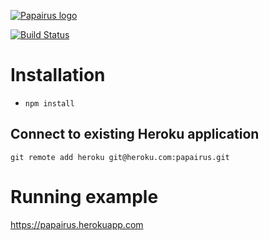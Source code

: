 [![Papairus logo][logo]][repo-url]

[![Build Status][travis-badge]][travis-badge-url]


# Installation
* `npm install`

## Connect to existing Heroku application
`git remote add heroku git@heroku.com:papairus.git`

# Running example
https://papairus.herokuapp.com

[repo-url]: https://github.com/k1rd3rf/papairus/
[logo]: https://raw.githubusercontent.com/k1rd3rf/papairus/master/public/logo.png
[travis-badge]: https://travis-ci.org/k1rd3rf/papairus.svg?branch=master
[travis-badge-url]: https://travis-ci.org/k1rd3rf/papairus
